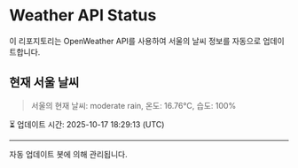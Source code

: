 
# Weather API Status

이 리포지토리는 OpenWeather API를 사용하여 서울의 날씨 정보를 자동으로 업데이트합니다.

## 현재 서울 날씨
> 서울의 현재 날씨: moderate rain, 온도: 16.76°C, 습도: 100%

⏳ 업데이트 시간: 2025-10-17 18:29:13 (UTC)

---
자동 업데이트 봇에 의해 관리됩니다.
